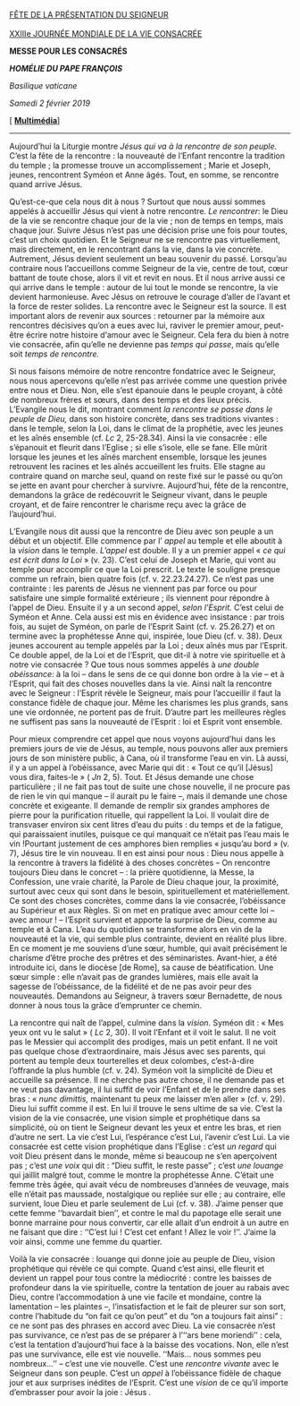 [FÊTE DE LA PRÉSENTATION DU SEIGNEUR \
\
XXIIIe JOURNÉE MONDIALE DE LA VIE CONSACRÉE](http://www.vatican.va/news_services/liturgy/libretti/2019/20190202-libretto-presentazione-signore.pdf)

**MESSE POUR LES CONSACRÉS**

***HOMÉLIE DU PAPE FRANÇOIS***

*Basilique vaticane*

*Samedi 2 février 2019*

\[ **[Multimédia](http://w2.vatican.va/content/francesco/fr/events/event.dir.html/content/vaticanevents/fr/2019/2/2/vita-consacrata.html)**\]

* * *

Aujourd’hui la Liturgie montre *Jésus qui va à la rencontre de son peuple.* C’est la fête de la rencontre : la nouveauté de l’Enfant rencontre la tradition du temple ; la promesse trouve un accomplissement ; Marie et Joseph, jeunes, rencontrent Syméon et Anne âgés. Tout, en somme, se rencontre quand arrive Jésus.

Qu’est-ce-que cela nous dit à nous ? Surtout que nous aussi sommes appelés à accueillir Jésus qui vient à notre rencontre. *Le rencontrer*: le Dieu de la vie se rencontre chaque jour de la vie ; non de temps en temps, mais chaque jour. Suivre Jésus n’est pas une décision prise une fois pour toutes, c’est un choix quotidien. Et le Seigneur ne se rencontre pas virtuellement, mais directement, en le rencontrant dans la vie, dans la vie concrète. Autrement, Jésus devient seulement un beau souvenir du passé. Lorsqu’au contraire nous l’accueillons comme Seigneur de la vie, centre de tout, cœur battant de toute chose, alors il vit et revit en nous. Et il nous arrive aussi ce qui arrive dans le temple : autour de lui tout le monde se rencontre, la vie devient harmonieuse. Avec Jésus on retrouve le courage d’aller de l’avant et la force de rester solides. La rencontre avec le Seigneur est la source. Il est important alors de revenir aux sources : retourner par la mémoire aux rencontres décisives qu’on a eues avec lui, raviver le premier amour, peut-être écrire notre histoire d‘amour avec le Seigneur. Cela fera du bien à notre vie consacrée, afin qu’elle ne devienne pas *temps qui passe*, mais qu’elle soit *temps de rencontre.*

Si nous faisons mémoire de notre rencontre fondatrice avec le Seigneur, nous nous apercevons qu’elle n’est pas arrivée comme une question privée entre nous et Dieu. Non, elle s’est épanouie dans le peuple croyant, à côté de nombreux frères et sœurs, dans des temps et des lieux précis. L’Evangile nous le dit, montrant comment *la rencontre se passe dans le peuple de Dieu,* dans son histoire concrète, dans ses traditions vivantes : dans le temple, selon la Loi, dans le climat de la prophétie, avec les jeunes et les aînés ensemble (cf. *Lc* 2, 25-28.34). Ainsi la vie consacrée : elle s’épanouit et fleurit dans l’Eglise ; si elle s’isole, elle se fane. Elle mûrit lorsque les jeunes et les aînés marchent ensemble, lorsque les jeunes retrouvent les racines et les aînés accueillent les fruits. Elle stagne au contraire quand on marche seul, quand on reste fixé sur le passé ou qu’on se jette en avant pour chercher à survivre. Aujourd’hui, fête de la rencontre, demandons la grâce de redécouvrit le Seigneur vivant, dans le peuple croyant, et de faire rencontrer le charisme reçu avec la grâce de l’aujourd’hui.

L’Evangile nous dit aussi que la rencontre de Dieu avec son peuple a un début et un objectif. Elle commence par l’ *appel* au temple et elle aboutit à la *vision* dans le temple. *L’appel* est double. Il y a un premier appel « *ce qui est écrit dans la Loi* » (v. 23). C’est celui de Joseph et Marie, qui vont au temple pour accomplir ce que la Loi prescrit. Le texte le souligne presque comme un refrain, bien quatre fois (cf. v. 22.23.24.27). Ce n’est pas une contrainte : les parents de Jésus ne viennent pas par force ou pour satisfaire une simple formalité extérieure ; ils viennent pour répondre à l’appel de Dieu. Ensuite il y a un second appel, *selon l’Esprit.* C’est celui de Syméon et Anne. Cela aussi est mis en évidence avec insistance : par trois fois, au sujet de Syméon, on parle de l’Esprit Saint (cf. v. 25.26.27) et on termine avec la prophétesse Anne qui, inspirée, loue Dieu (cf. v. 38). Deux jeunes accourent au temple appelés par la Loi ; deux aînés mus par l’Esprit. Ce double appel, de la Loi et de l’Esprit, que dit-il à notre vie spirituelle et à notre vie consacrée ? Que tous nous sommes appelés à *une double obéissance*: à la loi – dans le sens de ce qui donne bon ordre à la vie – et à l’Esprit, qui fait des choses nouvelles dans la vie. Ainsi naît la rencontre avec le Seigneur : l’Esprit révèle le Seigneur, mais pour l’accueillir il faut la constance fidèle de chaque jour. Même les charismes les plus grands, sans une vie ordonnée, ne portent pas de fruit. D’autre part les meilleures règles ne suffisent pas sans la nouveauté de l’Esprit : loi et Esprit vont ensemble.

Pour mieux comprendre cet appel que nous voyons aujourd’hui dans les premiers jours de vie de Jésus, au temple, nous pouvons aller aux premiers jours de son ministère public, à Cana, où il transforme l’eau en vin. Là aussi, il y a un appel à l’obéissance, avec Marie qui dit : « Tout ce qu’il \[Jésus\] vous dira, faites-le » ( *Jn* 2, 5). Tout. Et Jésus demande une chose particulière ; il ne fait pas tout de suite une chose nouvelle, il ne procure pas de rien le vin qui manque – il aurait pu le faire –, mais il demande une chose concrète et exigeante. Il demande de remplir six grandes amphores de pierre pour la purification rituelle, qui rappellent la Loi. Il voulait dire de transvaser environ six cent litres d’eau du puits : du temps et de la fatigue, qui paraissaient inutiles, puisque ce qui manquait ce n’était pas l’eau mais le vin !Pourtant justement de ces amphores bien remplies « jusqu’au bord » (v. 7), Jésus tire le vin nouveau. Il en est ainsi pour nous : Dieu nous appelle à la rencontre à travers la fidélité à des choses concrètes – On rencontre toujours Dieu dans le concret – : la prière quotidienne, la Messe, la Confession, une vraie charité, la Parole de Dieu chaque jour, la proximité, surtout avec ceux qui sont dans le besoin, spirituellement et matériellement. Ce sont des choses concrètes, comme dans la vie consacrée, l’obéissance au Supérieur et aux Règles. Si on met en pratique avec amour cette loi – avec amour ! – l’Esprit survient et apporte la surprise de Dieu, comme au temple et à Cana. L’eau du quotidien se transforme alors en vin de la nouveauté et la vie, qui semble plus contrainte, devient en réalité plus libre. En ce moment je me souviens d’une sœur, humble, qui avait précisément le charisme d’être proche des prêtres et des séminaristes. Avant-hier, a été introduite ici, dans le diocèse \[de Rome\], sa cause de béatification. Une sœur simple : elle n’avait pas de grandes lumières, mais elle avait la sagesse de l’obéissance, de la fidélité et de ne pas avoir peur des nouveautés. Demandons au Seigneur, à travers sœur Bernadette, de nous donner à nous tous la grâce d’emprunter ce chemin.

La rencontre qui naît de l’appel, culmine dans la *vision.* Syméon dit : « Mes yeux ont vu le salut » ( *Lc* 2, 30). Il voit l’Enfant et il voit le salut. Il ne voit pas le Messier qui accomplit des prodiges, mais un petit enfant. Il ne voit pas quelque chose d’extraordinaire, mais Jésus avec ses parents, qui portent au temple deux tourterelles et deux colombes, c’est-à-dire l’offrande la plus humble (cf. v. 24). Syméon voit la simplicité de Dieu et accueille sa présence. Il ne cherche pas autre chose, il ne demande pas et ne veut pas davantage, il lui suffit de voir l’Enfant et de le prendre dans ses bras : « *nunc dimittis,* maintenant tu peux me laisser m’en aller » (cf. v. 29). Dieu lui suffit comme il est. En lui il trouve le sens ultime de sa vie. C’est la vision de la vie consacrée, une vision simple et prophétique dans sa simplicité, où on tient le Seigneur devant les yeux et entre les bras, et rien d’autre ne sert. La vie c’est Lui, l’espérance c’est Lui, l’avenir c’est Lui. La vie consacrée est cette vision prophétique dans l’Eglise : c’est *un regard* qui voit Dieu présent dans le monde, même si beaucoup ne s’en aperçoivent pas ; c’est *une voix* qui dit : “Dieu suffit, le reste passe” ; c’est *une louange* qui jaillit malgré tout, comme le montre la prophétesse Anne. C’était une femme très âgée, qui avait vécu de nombreuses d’années de veuvage, mais elle n’était pas maussade, nostalgique ou repliée sur elle ; au contraire, elle survient, loue Dieu et parle seulement de Lui (cf. v. 38). J’aime penser que cette femme ‘‘bavardait bien’’, et contre le mal du papotage elle serait une bonne marraine pour nous convertir, car elle allait d’un endroit à un autre en ne faisant que dire : ‘‘C’est lui ! C’est cet enfant ! Allez le voir !’’. J’aime la voir ainsi, comme une femme du quartier.

Voilà la vie consacrée : louange qui donne joie au peuple de Dieu, vision prophétique qui révèle ce qui compte. Quand c’est ainsi, elle fleurit et devient un rappel pour tous contre la médiocrité : contre les baisses de profondeur dans la vie spirituelle, contre la tentation de jouer au rabais avec Dieu, contre l’accommodation à une vie facile et mondaine, contre la lamentation – les plaintes –, l’insatisfaction et le fait de pleurer sur son sort, contre l’habitude du “on fait ce qu’on peut” et du “on a toujours fait ainsi” : ce ne sont pas des phrases en accord avec Dieu. La vie consacrée n’est pas survivance, ce n’est pas de se préparer à l’‘‘ars bene moriendi’’ : cela, c’est la tentation d’aujourd’hui face à la baisse des vocations. Non, elle n’est pas une survivance, elle est vie nouvelle. ‘‘Mais… nous sommes peu nombreux…’’ – c’est une vie nouvelle. C’est une *rencontre vivante* avec le Seigneur dans son peuple. C’est un *appel* à l’obéissance fidèle de chaque jour et aux surprises inédites de l’Esprit. C’est une *vision* de ce qu’il importe d’embrasser pour avoir la joie : Jésus *.*